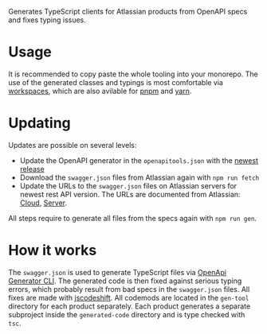 Generates TypeScript clients for Atlassian products from OpenAPI specs and fixes typing issues.

# Usage

It is recommended to copy paste the whole tooling into your monorepo.
The use of the generated classes and typings is most comfortable via [workspaces](https://docs.npmjs.com/cli/v7/using-npm/workspaces), which are also avilable for [pnpm](https://pnpm.io/workspaces) and [yarn](https://yarnpkg.com/features/workspaces).

# Updating

Updates are possible on several levels:

- Update the OpenAPI generator in the `openapitools.json` with the [newest release](https://github.com/OpenAPITools/openapi-generator)
- Download the `swagger.json` files from Atlassian again with `npm run fetch`
- Update the URLs to the `swagger.json` files on Atlassian servers for newest rest API version. The URLs are documented from Atlassian: [Cloud](https://developer.atlassian.com/cloud/), [Server](https://developer.atlassian.com/server/).

All steps require to generate all files from the specs again with `npm run gen`.

# How it works

The `swagger.json` is used to generate TypeScript files via [OpenApi Generator CLI](https://github.com/OpenAPITools/openapi-generator-cli).
The generated code is then fixed against serious typing errors, which probably result from bad specs in the `swagger.json` files.
All fixes are made with [jscodeshift](https://github.com/facebook/jscodeshift).
All codemods are located in the `gen-tool` directory for each product separately.
Each product generates a separate subproject inside the `generated-code` directory and is type checked with `tsc`.
